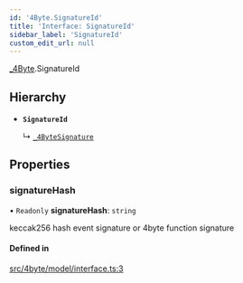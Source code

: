 ```yaml
---
id: '4Byte.SignatureId'
title: 'Interface: SignatureId'
sidebar_label: 'SignatureId'
custom_edit_url: null
---
```


[\_4Byte](../namespaces/4Byte.md).SignatureId

## Hierarchy

-   **`SignatureId`**

    ↳ [`_4ByteSignature`](4Byte._4ByteSignature.md)

## Properties

### signatureHash

• `Readonly` **signatureHash**: `string`

keccak256 hash event signature or 4byte function signature

#### Defined in

[src/4byte/model/interface.ts:3](https://github.com/leovigna/web3-redux/blob/eb7b6c0/src/4byte/model/interface.ts#L3)
